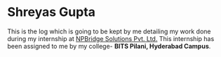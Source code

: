 # Shreyas Gupta

This is the log which is going to be kept by me detailing my work done during my internship at [NPBridge Solutions Pvt. Ltd.](https://www.npbridge.com)
This internship has been assigned to me by my college- **BITS Pilani, Hyderabad Campus**.
